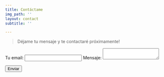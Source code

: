 ```yaml
---
title: Contáctame
img_path: ''
layout: contact
subtitle: ''

---
```

> Déjame tu mensaje y te contactaré próximamente!
<form
  action="https://formspree.io/xbjapjby"
  method="POST"
>
  <label>
    Tu email:
    <input type="text" name="_replyto">
  </label>
  <label>
    Mensaje:
    <textarea name="message"></textarea>
  </label>

  <!-- your other form fields go here -->

  <button type="submit">Enviar</button>
</form>